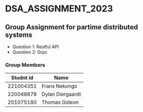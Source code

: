 #        DSA_ASSIGNMENT_2023
## Group Assignment for partime distributed systems

- Question 1: Restful API
- Question 2: Grpc


### Group Members

| Studnt id | Name |
| ----------- | ----------- |
| 221004351 | Frans Nekongo |
| 220048878 | Dylan Diergaardt |
| 201075180 | Thomas Gideon |
